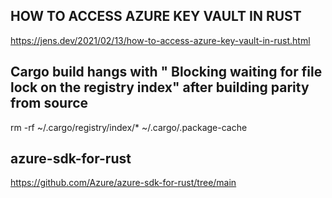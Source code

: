 
## HOW TO ACCESS AZURE KEY VAULT IN RUST
https://jens.dev/2021/02/13/how-to-access-azure-key-vault-in-rust.html



## Cargo build hangs with " Blocking waiting for file lock on the registry index" after building parity from source
rm -rf ~/.cargo/registry/index/* ~/.cargo/.package-cache

## azure-sdk-for-rust
https://github.com/Azure/azure-sdk-for-rust/tree/main